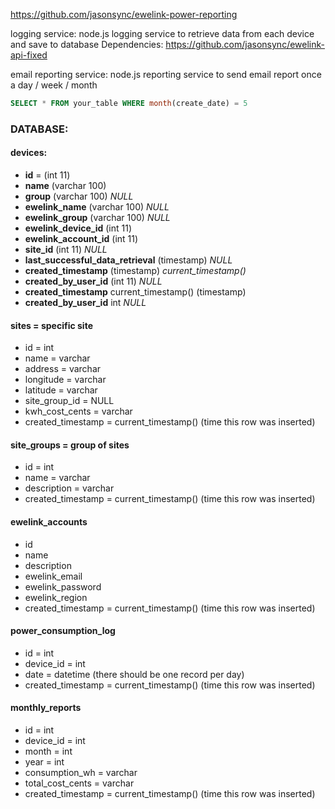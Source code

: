 https://github.com/jasonsync/ewelink-power-reporting

logging service:
node.js logging service to retrieve data from each device and save to database
Dependencies: https://github.com/jasonsync/ewelink-api-fixed

email reporting service:
node.js reporting service to send email report once a day / week / month

  ```sql
  SELECT * FROM your_table WHERE month(create_date) = 5
  ```



### DATABASE:

#### devices:
 - **id** = (int 11)
 - **name** (varchar 100)
 - **group** (varchar 100) _NULL_
 - **ewelink_name** (varchar 100) _NULL_
 - **ewelink_group** (varchar 100) _NULL_
 - **ewelink_device_id** (int 11)
 - **ewelink_account_id** (int 11)
 - **site_id** (int 11) _NULL_
 - **last_successful_data_retrieval** (timestamp) _NULL_
 - **created_timestamp** (timestamp) _current_timestamp()_
 - **created_by_user_id** (int 11) _NULL_
 - **created_timestamp** current_timestamp() (timestamp)
 - **created_by_user_id** int _NULL_


#### sites = specific site
 - id = int
 - name = varchar
 - address = varchar
 - longitude = varchar
 - latitude = varchar
 - site_group_id = NULL
 - kwh_cost_cents = varchar
 - created_timestamp = current_timestamp() (time this row was inserted)

#### site_groups = group of sites
 - id = int
 - name = varchar
 - description = varchar
 - created_timestamp = current_timestamp() (time this row was inserted)

#### ewelink_accounts
- id
- name
- description
- ewelink_email
- ewelink_password
- ewelink_region
 - created_timestamp = current_timestamp() (time this row was inserted)

#### power_consumption_log
 - id = int
 - device_id = int
 - date = datetime (there should be one record per day)
 - created_timestamp = current_timestamp() (time this row was inserted)

#### monthly_reports
 - id = int
 - device_id = int
 - month = int
 - year = int
 - consumption_wh = varchar
 - total_cost_cents = varchar
 - created_timestamp = current_timestamp() (time this row was inserted)
